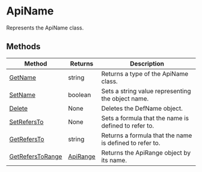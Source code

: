 # ApiName

Represents the ApiName class.


## Methods

| Method | Returns | Description |
| ------ | ------- | ----------- |
| [GetName](./Methods/GetName.md) | string | Returns a type of the ApiName class. |
| [SetName](./Methods/SetName.md) | boolean | Sets a string value representing the object name. |
| [Delete](./Methods/Delete.md) | None | Deletes the DefName object. |
| [SetRefersTo](./Methods/SetRefersTo.md) | None | Sets a formula that the name is defined to refer to. |
| [GetRefersTo](./Methods/GetRefersTo.md) | string | Returns a formula that the name is defined to refer to. |
| [GetRefersToRange](./Methods/GetRefersToRange.md) | [ApiRange](../ApiRange/ApiRange.md) | Returns the ApiRange object by its name. |
